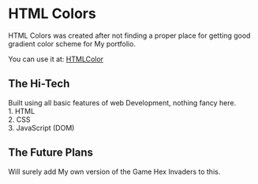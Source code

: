 # HTML Colors 
<p>HTML Colors was created after not finding a proper place for getting good gradient color scheme for My portfolio.</p>
<p>You can use it at: <a href="https://www.htmlcolors.ml/">HTMLColor</a></p>
<h2>The Hi-Tech</h2>
<p>Built using all basic features of web Development, nothing fancy here.<br>
  1. HTML<br>
  2. CSS<br>
  3. JavaScript (DOM)<br>
<h2>The Future Plans</h2>
<p>Will surely add My own version of the Game Hex Invaders to this.</p>
